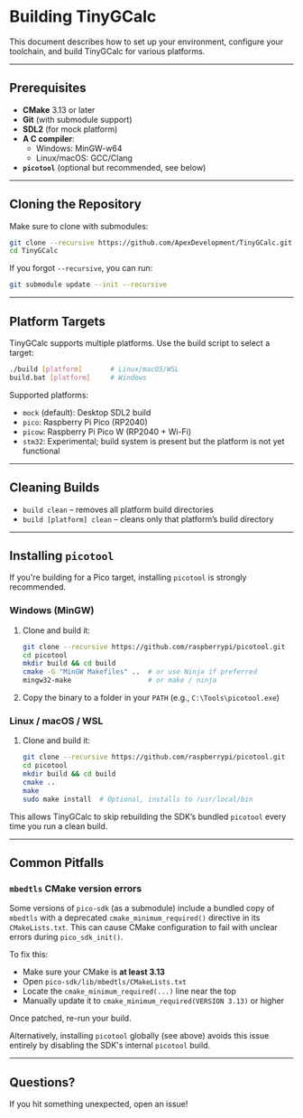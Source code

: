 # Building TinyGCalc

This document describes how to set up your environment, configure your toolchain, and build TinyGCalc for various platforms.

---

## Prerequisites

- **CMake** 3.13 or later
- **Git** (with submodule support)
- **SDL2** (for mock platform)
- **A C compiler**:
  - Windows: MinGW-w64
  - Linux/macOS: GCC/Clang
- **`picotool`** (optional but recommended, see below)

---

## Cloning the Repository

Make sure to clone with submodules:

```bash
git clone --recursive https://github.com/ApexDevelopment/TinyGCalc.git
cd TinyGCalc
```

If you forgot `--recursive`, you can run:
```bash
git submodule update --init --recursive
```

---

## Platform Targets

TinyGCalc supports multiple platforms. Use the build script to select a target:

```bash
./build [platform]       # Linux/macOS/WSL
build.bat [platform]     # Windows
```

Supported platforms:

- `mock` (default): Desktop SDL2 build
- `pico`: Raspberry Pi Pico (RP2040)
- `picow`: Raspberry Pi Pico W (RP2040 + Wi-Fi)
- `stm32`: Experimental; build system is present but the platform is not yet functional

---

## Cleaning Builds

- `build clean` – removes all platform build directories
- `build [platform] clean` – cleans only that platform’s build directory

---

## Installing `picotool`

If you're building for a Pico target, installing `picotool` is strongly recommended.

### Windows (MinGW)

1. Clone and build it:

   ```bash
   git clone --recursive https://github.com/raspberrypi/picotool.git
   cd picotool
   mkdir build && cd build
   cmake -G "MinGW Makefiles" ..  # or use Ninja if preferred
   mingw32-make                   # or make / ninja
   ```

2. Copy the binary to a folder in your `PATH` (e.g., `C:\Tools\picotool.exe`)

### Linux / macOS / WSL

1. Clone and build it:

   ```bash
   git clone --recursive https://github.com/raspberrypi/picotool.git
   cd picotool
   mkdir build && cd build
   cmake ..
   make
   sudo make install  # Optional, installs to /usr/local/bin
   ```

This allows TinyGCalc to skip rebuilding the SDK’s bundled `picotool` every time you run a clean build.

---

## Common Pitfalls

### `mbedtls` CMake version errors

Some versions of `pico-sdk` (as a submodule) include a bundled copy of `mbedtls` with a deprecated `cmake_minimum_required()` directive in its `CMakeLists.txt`. This can cause CMake configuration to fail with unclear errors during `pico_sdk_init()`.

To fix this:

- Make sure your CMake is **at least 3.13**
- Open `pico-sdk/lib/mbedtls/CMakeLists.txt`
- Locate the `cmake_minimum_required(...)` line near the top
- Manually update it to `cmake_minimum_required(VERSION 3.13)` or higher

Once patched, re-run your build.

Alternatively, installing `picotool` globally (see above) avoids this issue entirely by disabling the SDK's internal `picotool` build.

---

## Questions?

If you hit something unexpected, open an issue!
